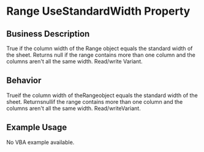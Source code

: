 # Range UseStandardWidth Property

## Business Description
True if the column width of the Range object equals the standard width of the sheet. Returns null if the range contains more than one column and the columns aren't all the same width. Read/write Variant.

## Behavior
Trueif the column width of theRangeobject equals the standard width of the sheet. Returnsnullif the range contains more than one column and the columns aren't all the same width. Read/writeVariant.

## Example Usage
No VBA example available.